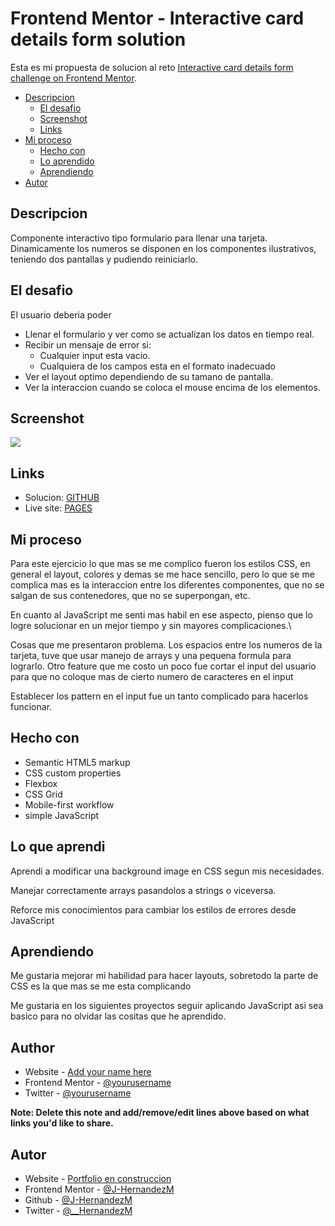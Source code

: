 # Frontend Mentor - Interactive card details form solution

Esta es mi propuesta de solucion al reto [Interactive card details form challenge on Frontend Mentor](https://www.frontendmentor.io/challenges/interactive-card-details-form-XpS8cKZDWw).

- [Descripcion](#descripcion)
  - [El desafio](#el-desafio)
  - [Screenshot](#screenshot)
  - [Links](#links)
- [Mi proceso](#mi-proceso)
  - [Hecho con](#hecho-con)
  - [Lo aprendido](#lo-que-aprendi)
  - [Aprendiendo](#aprendiendo)
- [Autor](#autor)


## Descripcion
Componente interactivo tipo formulario para llenar una tarjeta. Dinamicamente los numeros se disponen en los componentes ilustrativos, teniendo dos pantallas y pudiendo reiniciarlo.

## El desafio

El usuario deberia poder

- Llenar el formulario y ver como se actualizan los datos en tiempo real.
- Recibir un mensaje de error si:
  - Cualquier input esta vacio.
  - Cualquiera de los campos esta en el formato inadecuado
- Ver el layout optimo dependiendo de su tamano de pantalla.
- Ver la interaccion cuando se coloca el mouse encima de los elementos.

## Screenshot

![](./assets/images/screenshot.png)

## Links

- Solucion: [GITHUB](https://github.com/J-HernandezM/card-interactive-details/)
- Live site: [PAGES](https://j-hernandezm.github.io/card-interactive-details/)


## Mi proceso

Para este ejercicio lo que mas se me complico fueron los estilos CSS, en general el layout, colores y demas se me hace sencillo, pero lo que se me complica mas es la interaccion entre los diferentes componentes, que no se salgan de sus contenedores, que no se superpongan, etc.

En cuanto al JavaScript me senti mas habil en ese aspecto, pienso que lo logre solucionar en un mejor tiempo y sin mayores complicaciones.\

Cosas que me presentaron problema. Los espacios entre los numeros de la tarjeta, tuve que usar manejo de arrays y una pequena formula para lograrlo. Otro feature que me costo un poco fue cortar el input del usuario para que no coloque mas de cierto numero de caracteres en el input

Establecer los pattern en el input fue un tanto complicado para hacerlos funcionar.

## Hecho con

- Semantic HTML5 markup
- CSS custom properties
- Flexbox
- CSS Grid
- Mobile-first workflow
- simple JavaScript

## Lo que aprendi

Aprendi a modificar una background image en CSS segun mis necesidades.

Manejar correctamente arrays pasandolos a strings o viceversa.

Reforce mis conocimientos para cambiar los estilos de errores desde JavaScript

## Aprendiendo
Me gustaria mejorar mi habilidad para hacer layouts, sobretodo la parte de CSS es la que mas se me esta complicando

Me gustaria en los siguientes proyectos seguir aplicando JavaScript asi sea basico para no olvidar las cositas que he aprendido.

## Author

- Website - [Add your name here](https://www.your-site.com)
- Frontend Mentor - [@yourusername](https://www.frontendmentor.io/profile/yourusername)
- Twitter - [@yourusername](https://www.twitter.com/yourusername)

**Note: Delete this note and add/remove/edit lines above based on what links you'd like to share.**

## Autor

- Website - [Portfolio en construccion](https://j-hernandezm.github.io)
- Frontend Mentor - [@J-HernandezM](https://www.frontendmentor.io/profile/J-HernandezM)
- Github - [@J-HernandezM](https://github.com/J-HernandezM)
- Twitter - [@__HernandezM](https://www.twitter.com/__HernandezM)

